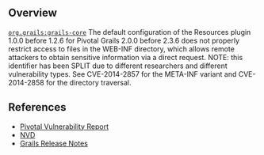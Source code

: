 ## Overview
[`org.grails:grails-core`](http://search.maven.org/#search%7Cga%7C1%7Ca%3A%22grails-core%22)
The default configuration of the Resources plugin 1.0.0 before 1.2.6 for Pivotal Grails 2.0.0 before 2.3.6 does not properly restrict access to files in the WEB-INF directory, which allows remote attackers to obtain sensitive information via a direct request.  NOTE: this identifier has been SPLIT due to different researchers and different vulnerability types. See CVE-2014-2857 for the META-INF variant and CVE-2014-2858 for the directory traversal.

## References

- [Pivotal Vulnerability Report](http://www.pivotal.io/security/cve-2014-0053)
- [NVD](https://web.nvd.nist.gov/view/vuln/detail?vulnId=CVE-2014-0053)
- [Grails Release Notes](https://grails.org/version/2.3.7%20Release%20Notes/9)
